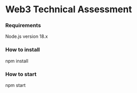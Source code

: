 # Web3 Technical Assessment

### Requirements

Node.js version 18.x

### How to install

npm install

### How to start

npm start
